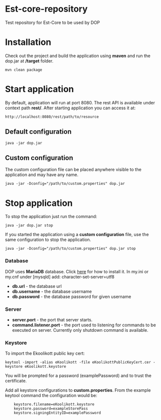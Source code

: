 # Est-core-repository
Test repository for Est-Core to be used by DOP

# Installation

Check out the project and build the application using **maven** and run the dop.jar at **/target** folder.

	mvn clean package

# Start application

By default, application will run at port 8080. The rest API is available under context path **rest/**. After starting application you can access it at:

	http://localhost:8080/rest/path/to/resource

## Default configuration

	java -jar dop.jar
	
## Custom configuration

The custom configuration file can be placed anywhere visible to the application and may have any name.

	java -jar -Dconfig="/path/to/custom.properties" dop.jar

# Stop application

To stop the application just run the command:

	java -jar dop.jar stop
	
If you started the application using a **custom configuration** file, use the same configuration to stop the application.

	java -jar -Dconfig="/path/to/custom.properties" dop.jar stop


### Database

DOP uses **MariaDB** database. Click [here](https://mariadb.com/kb/en/mariadb/getting-installing-and-upgrading-mariadb/) for how to install it.
In my.ini or my.cnf under [mysqld] add: character-set-server=utf8

* **db.url** - the database url
* **db.username** - the database username
* **db.password** - the database password for given username

### Server

* **server.port** - the port that server starts.
* **command.listener.port** - the port used to listening for commands to be executed on server. Currently only shutdown command is available.

### Keystore
To import the Ekoolikott public key cert:

	keytool -import -alias eKoolikott -file eKoolikottPublicKeyCert.cer -keystore eKoolikott.keystore
	
You will be prompted for a password (examplePassword) and to trust the certificate.

Add all keystore configurations to **custom.properties**. From the example keytool command the configuration would be: 
```
	keystore.filename=eKoolikott.keystore
	keystore.password=exampleStorePass
	keystore.signingEntityID=examplePassword
```
